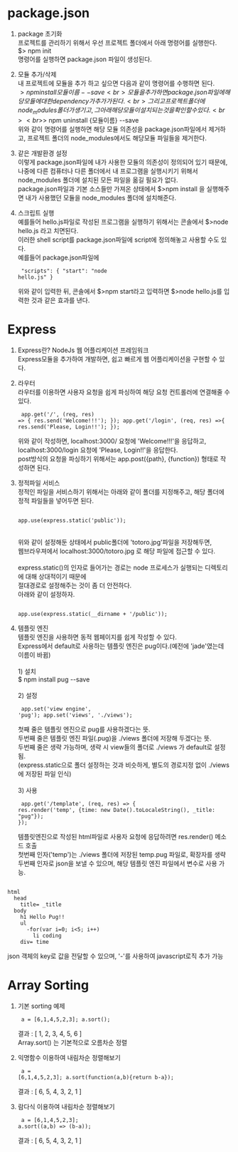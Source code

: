 # package.json
1. package 초기화
<br>프로젝트를 관리하기 위해서 우선 프로젝트 폴더에서 아래 명령어를 실행한다.
<br>$> npm init
<br>명령어를 실행하면 package.json 파일이 생성된다.

2. 모듈 추가/삭제
<br>내 프로젝트에 모듈을 추가 하고 싶으면 다음과 같이 명령어를 수행하면 된다.
<br>$> npm install {모듈이름} --save
<br>모듈을 추가하면 package.json 파일에 해당 모듈에 대한 dependency가 추가가 된다.
<br>그리고 프로젝트 폴더에 node_modules 폴더가 생기고, 그 아래 해당 모듈이 설치되는 것을 확인할 수 있다.
<br><br>$> npm uninstall {모듈이름} --save
<br>위와 같이 명령어를 실행하면 해당 모듈 의존성을 package.json파일에서 제거하고, 프로젝트 폴더의 node_modules에서도 해당모듈 파일들을 제거한다.

3. 같은 개발환경 설정
<br>이렇게 package.json파일에 내가 사용한 모듈의 의존성이 정의되어 있기 때문에, 나중에 다른 컴퓨터나 다른 폴더에서 내 프로그램을 실행시키기 위해서 node_modules 폴더에 설치된 모든 파일을 옮길 필요가 없다. 
<br>package.json파일과 기본 소스들만 가져온 상태에서 $>npm install 을 실행해주면 내가 사용했던 모듈을 node_modules 폴더에 설치해준다.

4. 스크립트 실행
<br>예를들어 hello.js파일로 작성된 프로그램을 실행하기 위해서는 콘솔에서 $>node hello.js 라고 치면된다.
<br>이러한 shell script를 package.json파일에 script에 정의해놓고 사용할 수도 있다.
<br>예를들어 package.json파일에<pre><code>
"scripts": {
    "start": "node hello.js"
}</code></pre>
위와 같이 입력한 뒤, 콘솔에서 $>npm start라고 입력하면 $>node hello.js를 입력한 것과 같은 효과를 낸다.

# Express 
1. Express란? NodeJs 웹 어플리케이션 프레임워크
<br>Express모듈을 추가하여 개발하면, 쉽고 빠르게 웹 어플리케이션을 구현할 수 있다.

2. 라우터
<br>라우터를 이용하면 사용자 요청을 쉽게 파싱하여 해당 요청 컨트롤러에 연결해줄 수 있다.<pre><code>
app.get('/', (req, res) => {
  res.send('Welcome!!!');
});
app.get('/login', (req, res) =>{
  res.send('Please, Login!!');
});
</pre></code>위와 같이 작성하면, localhost:3000/ 요청에 'Welcome!!!'을 응답하고, 
<br>localhost:3000/login 요청에 'Please, Login!!'을 응답한다.
<br>post방식의 요청을 파싱하기 위해서는 app.post({path}, {function}) 형태로 작성하면 된다.

3. 정적파일 서비스
<br>정적인 파일을 서비스하기 위해서는 아래와 같이 폴더를 지정해주고, 해당 폴더에 정적 파일들을 넣어두면 된다.<pre><code>
app.use(express.static('public'));
</pre></code>
<br>위와 같이 설정해둔 상태에서 public폴더에 'totoro.jpg'파일을 저장해두면, 
<br>웹브라우져에서 localhost:3000/totoro.jpg 로 해당 파일에 접근할 수 있다.
<br><br>express.static()의 인자로 들어가는 경로는 node 프로세스가 실행되는 디렉토리에 대해 상대적이기 때문에
<br>절대경로로 설정해주는 것이 좀 더 안전하다.
<br>아래와 같이 설정하자.<pre><code>
app.use(express.static(__dirname + '/public'));
</pre></code>

4. 템플릿 엔진
<br>템플릿 엔진을 사용하면 동적 웹페이지를 쉽게 작성할 수 있다.
<br>Express에서 default로 사용하는 템플릿 엔진은 pug이다.(예전에 'jade'였는데 이름이 바뀜)
<br><br>1) 설치
<br>$ npm install pug --save
<br><br>2) 설정<pre><code>
app.set('view engine', 'pug');
app.set('views', './views');</pre></code>
첫째 줄은 템플릿 엔진으로 pug를 사용하겠다는 뜻.<br>
두번째 줄은 템플릿 엔진 파일(.pug)을 ./views 폴더에 저장해 두겠다는 뜻.<br>
두번째 줄은 생략 가능하며, 생략 시 view들의 폴더로 ./views 가 default로 설정됨.<br>
(express.static으로 폴더 설정하는 것과 비슷하게, 별도의 경로지정 없이 ./views에 저장된 파일 인식)
<br><br>3) 사용<pre><code>
app.get('/template', (req, res) => {
  res.render('temp', {time: new Date().toLocaleString(), _title: "pug"});
});</pre></code>
템플릿엔진으로 작성된 html파일로 사용자 요청에 응답하려면 res.render() 메소드 호출<br>
첫번째 인자('temp')는 ./views 폴더에 저장된 temp.pug 파일로, 확장자를 생략<br>
두번째 인자로 json을 보낼 수 있으며, 해당 템플릿 엔진 파일에서 변수로 사용 가능.
<pre><code>
html
  head
    title= _title
  body
    h1 Hello Pug!!
    ul
      -for(var i=0; i<5; i++)
        li coding
    div= time</pre></code>
json 객체의 key로 값을 전달할 수 있으며, '-'를 사용하여 javascript로직 추가 가능 


# Array Sorting
1. 기본 sorting 예제<pre><code>
a = [6,1,4,5,2,3]; a.sort();
</code></pre>결과 : [ 1, 2, 3, 4, 5, 6 ]
<br> Array.sort() 는 기본적으로 오름차순 정렬

2. 익명함수 이용하여 내림차순 정렬해보기<pre><code>
a = [6,1,4,5,2,3]; a.sort(function(a,b){return b-a});
</pre></code>결과 : [ 6, 5, 4, 3, 2, 1 ]

3. 람다식 이용하여 내림차순 정렬해보기<pre><code>
a = [6,1,4,5,2,3]; a.sort((a,b) => (b-a));
</pre></code>결과 : [ 6, 5, 4, 3, 2, 1 ]


